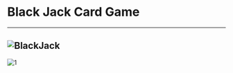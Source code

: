 # Black Jack Card Game
----
![BlackJack](https://github.com/pbs1057/Black-Jack/assets/138650046/803830e6-d12c-4246-bcdc-d927e4572a37)
----
![1](https://github.com/pbs1057/Black-Jack/assets/138650046/283d8226-61eb-4317-b265-6e39b63ac900)
